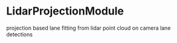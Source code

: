 # LidarProjectionModule
projection based lane fitting from lidar point cloud on camera lane detections
